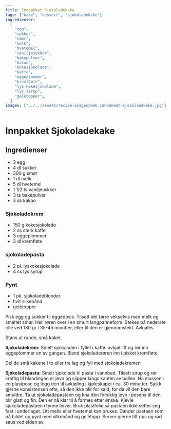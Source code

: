 ```yaml
---
title: Innpakket Sjokoladekake
tags: ["kake", "dessert", "sjokoladekake"]
ingredienser:
  [
    "egg",
    "sukker",
    "smør",
    "melk",
    "hvetemel",
    "vaniljesukker",
    "bakepulver",
    "kakao",
    "kokesjokolade",
    "kaffe",
    "eggeplommer",
    "kremfløte",
    "lys kokesjokolade",
    "lys sirup",
    "gelètopper",
  ]
images: ["../../assets/recipe-images/web_innpakket-sjokoladekake.jpg"]
---
```


# Innpakket Sjokoladekake

## Ingredienser

- 3 egg
- 4 dl sukker
- 300 g smør
- 1 dl melk
- 5 dl hvetemel
- 1 1/2 ts vaniljeuskker
- 3 ts bakepulver
- 3 ss kakao

### Sjokoladekrem

- 150 g kokesjokolade
- 2 ss sterk kaffe
- 3 eggeplommer
- 3 dl kremfløte

### sjokoladepasta

- 2 pl. lyskokesjokolade
- 4 ss lys syrup

### Pynt

- 1 pk. sjokoladeblonder
- hvit silkebånd
- gelètopper

Pisk egg og sukker til eggedosis. Tilsett det tørre vekselvis med melk og smeltet smør. Hell røren over i en smurt langpanneform. Stekes på nederste rille ved 180 gr i 35-45 minutter, eller til den er gjennomstekt. Avkjøles.

Stans ut runde, små kaker.

**Sjokoladekrem:** Smelt sjokoladen i fyllet i kaffe. avkjøl litt og rør inn eggeplommer en av gangen. Bland sjokoladerøren inn i pisket kremfløte.

Del de små kakene i to eller tre lag og fyll med sjokoladekremen

**Sjokoladepasta:** Smelt sjokolade til pasta i vannbad. Tilsett sirup og rør kraftig til blandingen er jevn og slipper langs kanten av bollen. Ha massen i en plastpose og legg den til avkjøling i kjøleskapet i ca. 30 minutter. Sjekk gjerne konsistensen ofte, så den ikke blir for kald, for da vil den bare smuldre. Ta ut sjokoladepastaen og kna den forsiktig jevn i posens til den blir glatt og fin. Den er nå klar til å formes etter ønske. Kjevle sjokoladepastaen i tynne leiver. Bruk plastfolie så pastaen ikke setter seg fast i underlaget. Litt melis eller hvetemel kan brukes. Dander pastaen som på bildet og pynt med silkebånd og gelètopp. Server gjerne litt rips og rød saus ved siden av.
